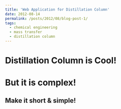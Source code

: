 ```yaml
---
title: 'Web Application for Distillation Column'
date: 2012-08-14
permalink: /posts/2012/08/blog-post-1/
tags:
  - chemical engineering
  - mass transfer
  - distillation column
---
```

Distillation Column is Cool!
======

But it is complex!
======

Make it short & simple!
------